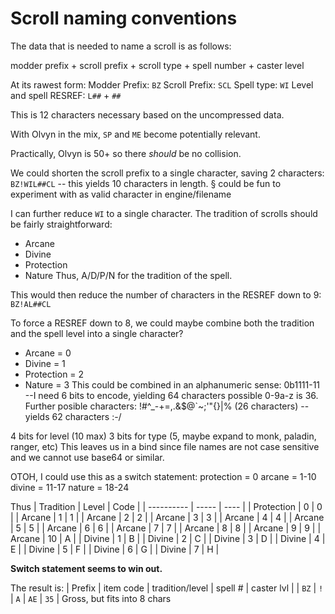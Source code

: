 # Scroll naming conventions

The data that is needed to name a scroll is as follows:

modder prefix + scroll prefix + scroll type + spell number + caster level

At its rawest form:
Modder Prefix:          `BZ`
Scroll Prefix:          `SCL`
Spell type:             `WI`
Level and spell RESREF: `L##` + `##`

This is 12 characters necessary based on the uncompressed data.

With Olvyn in the mix, `SP` and `ME` become potentially relevant.

Practically, Olvyn is 50+ so there _should_ be no collision.

We could shorten the scroll prefix to a single character, saving 2 characters: `BZ!WIL##CL` -- this yields 10 characters in length.
§ could be fun to experiment with as valid character in engine/filename

I can further reduce `WI` to a single character. The tradition of scrolls should be fairly straightforward:
- Arcane
- Divine
- Protection
- Nature
Thus, A/D/P/N for the tradition of the spell.

This would then reduce the number of characters in the RESREF down to 9: `BZ!AL##CL`

To force a RESREF down to 8, we could maybe combine both the tradition and the spell level into a single character?
- Arcane = 0
- Divine = 1
- Protection = 2
- Nature = 3
This could be combined in an alphanumeric sense: 0b1111-11 --I need 6 bits to encode, yielding 64 characters possible
0-9a-z is 36. Further posible characters:
!#^_-+=,.[]( )&$@`~;'"{}|% (26 characters) -- yields 62 characters :-/

4 bits for level (10 max)
3 bits for type (5, maybe expand to monk, paladin, ranger, etc)
This leaves us in a bind since file names are not case sensitive and we cannot use base64 or similar.

OTOH, I could use this as a switch statement:
protection = 0
arcane = 1-10
divine = 11-17
nature = 18-24

Thus
| Tradition  | Level | Code |
| ---------- | ----- | ---- |
| Protection |   0   |  0   |
| Arcane     |   1   |  1   |
| Arcane     |   2   |  2   |
| Arcane     |   3   |  3   |
| Arcane     |   4   |  4   |
| Arcane     |   5   |  5   |
| Arcane     |   6   |  6   |
| Arcane     |   7   |  7   |
| Arcane     |   8   |  8   |
| Arcane     |   9   |  9   |
| Arcane     |   10  |  A   |
| Divine     |   1   |  B   |
| Divine     |   2   |  C   |
| Divine     |   3   |  D   |
| Divine     |   4   |  E   |
| Divine     |   5   |  F   |
| Divine     |   6   |  G   |
| Divine     |   7   |  H   |

**Switch statement seems to win out.**

The result is:
| Prefix | item code | tradition/level | spell # | caster lvl |
|  `BZ`  | `!`       | `A`             | `AE`    | `35`       |
Gross, but fits into 8 chars
